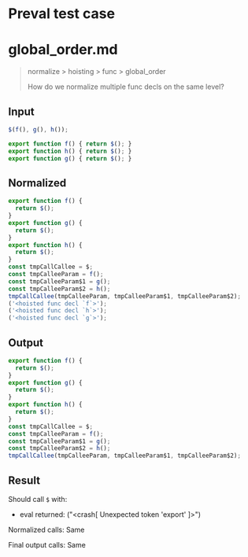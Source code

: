 # Preval test case

# global_order.md

> normalize > hoisting > func > global_order
>
> How do we normalize multiple func decls on the same level?

## Input

`````js filename=intro
$(f(), g(), h());

export function f() { return $(); }
export function h() { return $(); }
export function g() { return $(); }
`````

## Normalized

`````js filename=intro
export function f() {
  return $();
}
export function g() {
  return $();
}
export function h() {
  return $();
}
const tmpCallCallee = $;
const tmpCalleeParam = f();
const tmpCalleeParam$1 = g();
const tmpCalleeParam$2 = h();
tmpCallCallee(tmpCalleeParam, tmpCalleeParam$1, tmpCalleeParam$2);
('<hoisted func decl `f`>');
('<hoisted func decl `h`>');
('<hoisted func decl `g`>');
`````

## Output

`````js filename=intro
export function f() {
  return $();
}
export function g() {
  return $();
}
export function h() {
  return $();
}
const tmpCallCallee = $;
const tmpCalleeParam = f();
const tmpCalleeParam$1 = g();
const tmpCalleeParam$2 = h();
tmpCallCallee(tmpCalleeParam, tmpCalleeParam$1, tmpCalleeParam$2);
`````

## Result

Should call `$` with:
 - eval returned: ("<crash[ Unexpected token 'export' ]>")

Normalized calls: Same

Final output calls: Same
